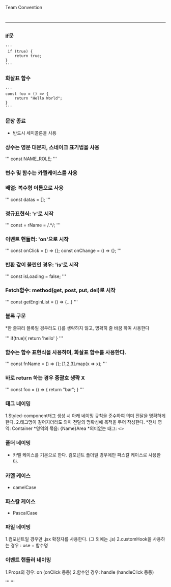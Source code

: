
Team Convention <h1>

-----


### if문
    '''
     if (true) {
        return true;
    }
    '''

### 화살표 함수
    '''
    const foo = () => {
        return "Hello World";
    }
    '''
### 문장 종료
* 반드시 세미콜론을 사용

### 상수는 영문 대문자, 스네이크 표기법을 사용

'''
const NAME_ROLE;
'''

### 변수 및 함수는 카멜케이스를 사용

###  배열: 복수형 이름으로 사용

'''
const datas = [];
'''

###  정규표현식: 'r'로 시작

'''
const = rName = /.*/;
'''

###  이벤트 핸들러: 'on'으로 시작

'''
const onClick = () => {};
const onChange = () => {};
'''

###  반환 값이 불린인 경우: 'is'로 시작

'''
const isLoading = false;
'''

###  Fetch함수: method(get, post, put, del)로 시작

'''
const getEnginList = () => {…}
'''

###  블록 구문

*한 줄짜리 블록일 경우라도 {}를 생략하지 않고, 명확히 줄 바꿈 하여 사용한다

'''
if(true){
  return 'hello'
}
'''

###  함수는 함수 표현식을 사용하며, 화살표 함수를 사용한다.

'''
const fnName = () => {};
[1,2,3].map(x => x);
'''

###  바로 return 하는 경우 중괄호 생략 X

'''
const foo = () => { return "bar"; }
'''

### 태그 네이밍

1.Styled-component태그 생성 시 아래 네이밍 규칙을 준수하여 의미 전달을 명확하게 한다.
2.태그명이 길어지더라도 의미 전달의 명확성에 목적을 두어 작성한다.
*전체 영역: Container
*영역의 묶음: {Name}Area
*의미없는 태그: <>

### 폴더 네이밍

* 카멜 케이스를 기본으로 한다. 컴포넌트 폴더일 경우에만 파스칼 케이스로 사용한다.
###  카멜 케이스
* camelCase
###  파스칼 케이스
* PascalCase

### 파일 네이밍
1.컴포넌트일 경우만 .jsx 확장자를 사용한다. (그 외에는 .js)
2.customHook을 사용하는 경우 : use + 함수명

### 이벤트 핸들러 네이밍
1.Props의 경우: on (onClick 등등)
2.함수인 경우: handle (handleClick 등등)

'''
<MyComponent onclick={this.handleClick} />
'''
